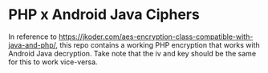 # PHP x Android Java Ciphers

In reference to https://jkoder.com/aes-encryption-class-compatible-with-java-and-php/, this repo contains a working PHP encryption that works with Android Java decryption.
Take note that the iv and key should be the same for this to work vice-versa.
